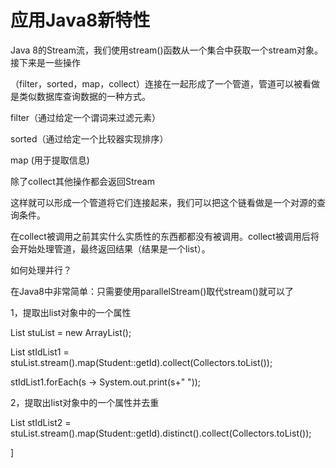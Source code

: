 # 应用Java8新特性

Java 8的Stream流，我们使用stream()函数从一个集合中获取一个stream对象。接下来是一些操作

（filter，sorted，map，collect）连接在一起形成了一个管道，管道可以被看做是类似数据库查询数据的一种方式。

filter（通过给定一个谓词来过滤元素）

sorted（通过给定一个比较器实现排序）

map (用于提取信息)

除了collect其他操作都会返回Stream

这样就可以形成一个管道将它们连接起来，我们可以把这个链看做是一个对源的查询条件。

在collect被调用之前其实什么实质性的东西都都没有被调用。collect被调用后将会开始处理管道，最终返回结果（结果是一个list）。

如何处理并行？

在Java8中非常简单：只需要使用parallelStream()取代stream()就可以了

1，提取出list对象中的一个属性

List<Student> stuList = new ArrayList<Student>();

List<String> stIdList1 = stuList.stream().map(Student::getId).collect(Collectors.toList());

stIdList1.forEach(s -> System.out.print(s+" "));

2，提取出list对象中的一个属性并去重

List<String> stIdList2 = stuList.stream().map(Student::getId).distinct().collect(Collectors.toList());

]